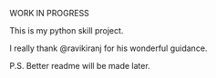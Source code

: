 WORK IN PROGRESS

This is my python skill project.

I really thank @ravikiranj for his wonderful guidance.

P.S. Better readme will be made later.